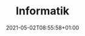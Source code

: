 ---
title: Informatik
date: 2021-05-02T08:55:58+01:00
description: Sammlung von Software und Aufsätzen
draft: False
---